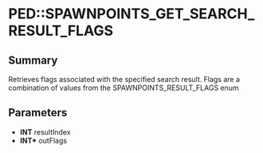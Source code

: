 # PED::SPAWNPOINTS_GET_SEARCH_RESULT_FLAGS

## Summary
Retrieves flags associated with the specified search result.  Flags are a combination of values from the SPAWNPOINTS_RESULT_FLAGS enum

## Parameters
* **INT** resultIndex
* **INT\*** outFlags